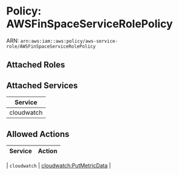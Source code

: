 # Policy: AWSFinSpaceServiceRolePolicy

ARN: `arn:aws:iam::aws:policy/aws-service-role/AWSFinSpaceServiceRolePolicy`

## Attached Roles

## Attached Services

| Service |
|---------|
| cloudwatch |

## Allowed Actions

| Service | Action |
|:-------:|--------|

| `cloudwatch` | [cloudwatch:PutMetricData](../actions.md#cloudwatch:putmetricdata) |

